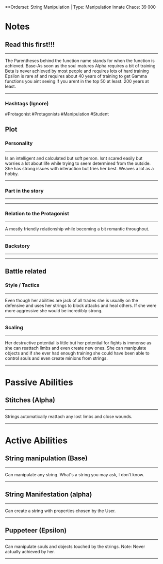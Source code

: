 **Orderset: String Manipulation | Type: Manipulation
Innate Chaos:  39 000

# Notes
## Read this first!!!
___
The Parentheses behind the function name stands for when the function is achieved.
Base-As soon as the soul matures
Alpha requires a bit of training 
Beta is never achieved by most people and requires lots of hard training
Epsilon is rare af and requires about 40 years of training to get
Gamma functions you aint seeing if you arent in the top 50 at least. 200 years at least.
___
### Hashtags (Ignore)
#Protagonist 
#Protagonists 
#Manipulation
#Student

## Plot
### Personality
___
Is an intelligent and calculated but soft person. Isnt scared easily but worries a lot about life while trying to seem determined from the outside. She has strong issues with interaction but tries her best. Weaves a lot as a hobby.
___
### Part in the story
___

___
### Relation to the Protagonist
___
A mostly friendly relationship while becoming a bit romantic throughout.
___
### Backstory
___

___

## Battle related

### Style / Tactics
___
Even though her abilities are jack of all trades she is usually on the defensive and uses her strings to block attacks and heal others.
 If she were more aggressive she would be incredibly strong.
___
### Scaling 
___
Her destructive potential is little but her potential for fights is immense as she can reattach limbs and even create new ones. She can manipulate objects and if she ever had enough training she could have been able to control souls and even create minions from strings.
___


# Passive Abilities
## Stitches (Alpha)
___
Strings automatically reattach any lost limbs and close wounds.
___


# Active Abilities
## String manipulation (Base)
___
Can manipulate any string. What's a string you may ask, I don't know.
___

## String Manifestation (alpha)
___
Can create a string with properties chosen by the User.
___

## Puppeteer (Epsilon)
___
Can manipulate souls and objects touched by the strings.
Note:
Never actually achieved by her.
___

